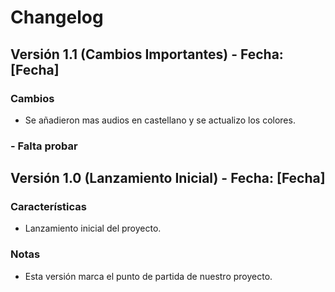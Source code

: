 # Changelog

## Versión 1.1 (Cambios Importantes) - Fecha: [Fecha]

### Cambios

- Se añadieron mas audios en castellano y se actualizo los colores.
### - Falta probar


## Versión 1.0 (Lanzamiento Inicial) - Fecha: [Fecha]

### Características

- Lanzamiento inicial del proyecto.

### Notas

- Esta versión marca el punto de partida de nuestro proyecto.

